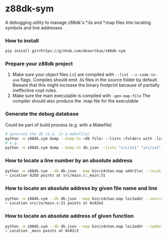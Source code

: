 # z88dk-sym
A debugging utility to manage z88dk's *.lis and *.map files into locating symbols and line addresses

### How to install
```bash
pip install git+https://github.com/desertkun/z88dk-sym
```

### Prepare your z88dk project

1. Make sure your object files (.c) are compiled with `--list --c-code-in-asm` flags. 
   Compiles should emit .lis files in the source folder by default.
   Beware that this might increase the binary footprint because of partially
   ineffective copt rules.
2. Make sure the main executable is compiled with `-gen-map-file`
   The compiler should also produce the .map file for the executable

### Generate the debug database

Could be part of build process (e.g. with a Makefile)

```bash
# generate the db (e.g. in a makefile)
python -m z88dk.sym dump --dump-to <db file> --lists <folders with .lis files>
# e.g.
python -m z88dk.sym dump --dump-to db.json --lists "src/zx1" "src/zx2" 
```

### How to locate a line number by an absolute address

```bash
python -m z88dk.sym --db db.json --map bin/z4chan.map addr2loc --location 82ED
> Location 82ED points at src/main.c:_main:31
```

### How to locate an absolute address by given file name and line

```bash
python -m z88dk.sym --db db.json --map bin/z4chan.map loc2addr --source src/main.c --line 31
> Location src/zx/main.c:31 points at 0x82ed
```

### How to locate an absolute address of given function

```bash
python -m z88dk.sym --db db.json --map bin/z4chan.map loc2addr --symbol _main
> Location _main points at 0x82c3
```
